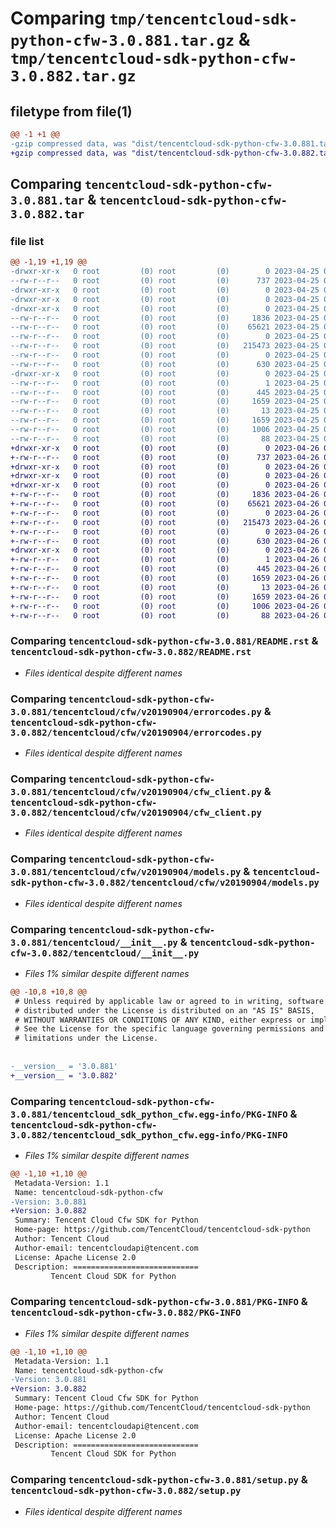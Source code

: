 # Comparing `tmp/tencentcloud-sdk-python-cfw-3.0.881.tar.gz` & `tmp/tencentcloud-sdk-python-cfw-3.0.882.tar.gz`

## filetype from file(1)

```diff
@@ -1 +1 @@
-gzip compressed data, was "dist/tencentcloud-sdk-python-cfw-3.0.881.tar", last modified: Tue Apr 25 00:29:22 2023, max compression
+gzip compressed data, was "dist/tencentcloud-sdk-python-cfw-3.0.882.tar", last modified: Wed Apr 26 03:04:52 2023, max compression
```

## Comparing `tencentcloud-sdk-python-cfw-3.0.881.tar` & `tencentcloud-sdk-python-cfw-3.0.882.tar`

### file list

```diff
@@ -1,19 +1,19 @@
-drwxr-xr-x   0 root         (0) root         (0)        0 2023-04-25 00:29:22.000000 tencentcloud-sdk-python-cfw-3.0.881/
--rw-r--r--   0 root         (0) root         (0)      737 2023-04-25 00:29:22.000000 tencentcloud-sdk-python-cfw-3.0.881/README.rst
-drwxr-xr-x   0 root         (0) root         (0)        0 2023-04-25 00:29:22.000000 tencentcloud-sdk-python-cfw-3.0.881/tencentcloud/
-drwxr-xr-x   0 root         (0) root         (0)        0 2023-04-25 00:29:22.000000 tencentcloud-sdk-python-cfw-3.0.881/tencentcloud/cfw/
-drwxr-xr-x   0 root         (0) root         (0)        0 2023-04-25 00:29:22.000000 tencentcloud-sdk-python-cfw-3.0.881/tencentcloud/cfw/v20190904/
--rw-r--r--   0 root         (0) root         (0)     1836 2023-04-25 00:29:22.000000 tencentcloud-sdk-python-cfw-3.0.881/tencentcloud/cfw/v20190904/errorcodes.py
--rw-r--r--   0 root         (0) root         (0)    65621 2023-04-25 00:29:22.000000 tencentcloud-sdk-python-cfw-3.0.881/tencentcloud/cfw/v20190904/cfw_client.py
--rw-r--r--   0 root         (0) root         (0)        0 2023-04-25 00:29:22.000000 tencentcloud-sdk-python-cfw-3.0.881/tencentcloud/cfw/v20190904/__init__.py
--rw-r--r--   0 root         (0) root         (0)   215473 2023-04-25 00:29:22.000000 tencentcloud-sdk-python-cfw-3.0.881/tencentcloud/cfw/v20190904/models.py
--rw-r--r--   0 root         (0) root         (0)        0 2023-04-25 00:29:22.000000 tencentcloud-sdk-python-cfw-3.0.881/tencentcloud/cfw/__init__.py
--rw-r--r--   0 root         (0) root         (0)      630 2023-04-25 00:29:22.000000 tencentcloud-sdk-python-cfw-3.0.881/tencentcloud/__init__.py
-drwxr-xr-x   0 root         (0) root         (0)        0 2023-04-25 00:29:22.000000 tencentcloud-sdk-python-cfw-3.0.881/tencentcloud_sdk_python_cfw.egg-info/
--rw-r--r--   0 root         (0) root         (0)        1 2023-04-25 00:29:22.000000 tencentcloud-sdk-python-cfw-3.0.881/tencentcloud_sdk_python_cfw.egg-info/dependency_links.txt
--rw-r--r--   0 root         (0) root         (0)      445 2023-04-25 00:29:22.000000 tencentcloud-sdk-python-cfw-3.0.881/tencentcloud_sdk_python_cfw.egg-info/SOURCES.txt
--rw-r--r--   0 root         (0) root         (0)     1659 2023-04-25 00:29:22.000000 tencentcloud-sdk-python-cfw-3.0.881/tencentcloud_sdk_python_cfw.egg-info/PKG-INFO
--rw-r--r--   0 root         (0) root         (0)       13 2023-04-25 00:29:22.000000 tencentcloud-sdk-python-cfw-3.0.881/tencentcloud_sdk_python_cfw.egg-info/top_level.txt
--rw-r--r--   0 root         (0) root         (0)     1659 2023-04-25 00:29:22.000000 tencentcloud-sdk-python-cfw-3.0.881/PKG-INFO
--rw-r--r--   0 root         (0) root         (0)     1006 2023-04-25 00:29:22.000000 tencentcloud-sdk-python-cfw-3.0.881/setup.py
--rw-r--r--   0 root         (0) root         (0)       88 2023-04-25 00:29:22.000000 tencentcloud-sdk-python-cfw-3.0.881/setup.cfg
+drwxr-xr-x   0 root         (0) root         (0)        0 2023-04-26 03:04:52.000000 tencentcloud-sdk-python-cfw-3.0.882/
+-rw-r--r--   0 root         (0) root         (0)      737 2023-04-26 03:04:52.000000 tencentcloud-sdk-python-cfw-3.0.882/README.rst
+drwxr-xr-x   0 root         (0) root         (0)        0 2023-04-26 03:04:52.000000 tencentcloud-sdk-python-cfw-3.0.882/tencentcloud/
+drwxr-xr-x   0 root         (0) root         (0)        0 2023-04-26 03:04:52.000000 tencentcloud-sdk-python-cfw-3.0.882/tencentcloud/cfw/
+drwxr-xr-x   0 root         (0) root         (0)        0 2023-04-26 03:04:52.000000 tencentcloud-sdk-python-cfw-3.0.882/tencentcloud/cfw/v20190904/
+-rw-r--r--   0 root         (0) root         (0)     1836 2023-04-26 03:04:52.000000 tencentcloud-sdk-python-cfw-3.0.882/tencentcloud/cfw/v20190904/errorcodes.py
+-rw-r--r--   0 root         (0) root         (0)    65621 2023-04-26 03:04:52.000000 tencentcloud-sdk-python-cfw-3.0.882/tencentcloud/cfw/v20190904/cfw_client.py
+-rw-r--r--   0 root         (0) root         (0)        0 2023-04-26 03:04:52.000000 tencentcloud-sdk-python-cfw-3.0.882/tencentcloud/cfw/v20190904/__init__.py
+-rw-r--r--   0 root         (0) root         (0)   215473 2023-04-26 03:04:52.000000 tencentcloud-sdk-python-cfw-3.0.882/tencentcloud/cfw/v20190904/models.py
+-rw-r--r--   0 root         (0) root         (0)        0 2023-04-26 03:04:52.000000 tencentcloud-sdk-python-cfw-3.0.882/tencentcloud/cfw/__init__.py
+-rw-r--r--   0 root         (0) root         (0)      630 2023-04-26 03:04:52.000000 tencentcloud-sdk-python-cfw-3.0.882/tencentcloud/__init__.py
+drwxr-xr-x   0 root         (0) root         (0)        0 2023-04-26 03:04:52.000000 tencentcloud-sdk-python-cfw-3.0.882/tencentcloud_sdk_python_cfw.egg-info/
+-rw-r--r--   0 root         (0) root         (0)        1 2023-04-26 03:04:52.000000 tencentcloud-sdk-python-cfw-3.0.882/tencentcloud_sdk_python_cfw.egg-info/dependency_links.txt
+-rw-r--r--   0 root         (0) root         (0)      445 2023-04-26 03:04:52.000000 tencentcloud-sdk-python-cfw-3.0.882/tencentcloud_sdk_python_cfw.egg-info/SOURCES.txt
+-rw-r--r--   0 root         (0) root         (0)     1659 2023-04-26 03:04:52.000000 tencentcloud-sdk-python-cfw-3.0.882/tencentcloud_sdk_python_cfw.egg-info/PKG-INFO
+-rw-r--r--   0 root         (0) root         (0)       13 2023-04-26 03:04:52.000000 tencentcloud-sdk-python-cfw-3.0.882/tencentcloud_sdk_python_cfw.egg-info/top_level.txt
+-rw-r--r--   0 root         (0) root         (0)     1659 2023-04-26 03:04:52.000000 tencentcloud-sdk-python-cfw-3.0.882/PKG-INFO
+-rw-r--r--   0 root         (0) root         (0)     1006 2023-04-26 03:04:52.000000 tencentcloud-sdk-python-cfw-3.0.882/setup.py
+-rw-r--r--   0 root         (0) root         (0)       88 2023-04-26 03:04:52.000000 tencentcloud-sdk-python-cfw-3.0.882/setup.cfg
```

### Comparing `tencentcloud-sdk-python-cfw-3.0.881/README.rst` & `tencentcloud-sdk-python-cfw-3.0.882/README.rst`

 * *Files identical despite different names*

### Comparing `tencentcloud-sdk-python-cfw-3.0.881/tencentcloud/cfw/v20190904/errorcodes.py` & `tencentcloud-sdk-python-cfw-3.0.882/tencentcloud/cfw/v20190904/errorcodes.py`

 * *Files identical despite different names*

### Comparing `tencentcloud-sdk-python-cfw-3.0.881/tencentcloud/cfw/v20190904/cfw_client.py` & `tencentcloud-sdk-python-cfw-3.0.882/tencentcloud/cfw/v20190904/cfw_client.py`

 * *Files identical despite different names*

### Comparing `tencentcloud-sdk-python-cfw-3.0.881/tencentcloud/cfw/v20190904/models.py` & `tencentcloud-sdk-python-cfw-3.0.882/tencentcloud/cfw/v20190904/models.py`

 * *Files identical despite different names*

### Comparing `tencentcloud-sdk-python-cfw-3.0.881/tencentcloud/__init__.py` & `tencentcloud-sdk-python-cfw-3.0.882/tencentcloud/__init__.py`

 * *Files 1% similar despite different names*

```diff
@@ -10,8 +10,8 @@
 # Unless required by applicable law or agreed to in writing, software
 # distributed under the License is distributed on an "AS IS" BASIS,
 # WITHOUT WARRANTIES OR CONDITIONS OF ANY KIND, either express or implied.
 # See the License for the specific language governing permissions and
 # limitations under the License.
 
 
-__version__ = '3.0.881'
+__version__ = '3.0.882'
```

### Comparing `tencentcloud-sdk-python-cfw-3.0.881/tencentcloud_sdk_python_cfw.egg-info/PKG-INFO` & `tencentcloud-sdk-python-cfw-3.0.882/tencentcloud_sdk_python_cfw.egg-info/PKG-INFO`

 * *Files 1% similar despite different names*

```diff
@@ -1,10 +1,10 @@
 Metadata-Version: 1.1
 Name: tencentcloud-sdk-python-cfw
-Version: 3.0.881
+Version: 3.0.882
 Summary: Tencent Cloud Cfw SDK for Python
 Home-page: https://github.com/TencentCloud/tencentcloud-sdk-python
 Author: Tencent Cloud
 Author-email: tencentcloudapi@tencent.com
 License: Apache License 2.0
 Description: ============================
         Tencent Cloud SDK for Python
```

### Comparing `tencentcloud-sdk-python-cfw-3.0.881/PKG-INFO` & `tencentcloud-sdk-python-cfw-3.0.882/PKG-INFO`

 * *Files 1% similar despite different names*

```diff
@@ -1,10 +1,10 @@
 Metadata-Version: 1.1
 Name: tencentcloud-sdk-python-cfw
-Version: 3.0.881
+Version: 3.0.882
 Summary: Tencent Cloud Cfw SDK for Python
 Home-page: https://github.com/TencentCloud/tencentcloud-sdk-python
 Author: Tencent Cloud
 Author-email: tencentcloudapi@tencent.com
 License: Apache License 2.0
 Description: ============================
         Tencent Cloud SDK for Python
```

### Comparing `tencentcloud-sdk-python-cfw-3.0.881/setup.py` & `tencentcloud-sdk-python-cfw-3.0.882/setup.py`

 * *Files identical despite different names*

